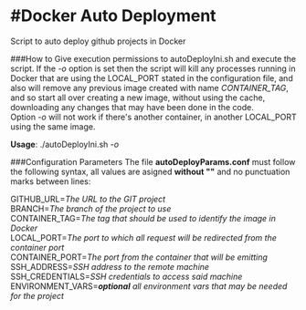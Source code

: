 #Docker Auto Deployment
======

Script to auto deploy github projects in Docker


###How to
Give execution permissions to autoDeployIni.sh and execute the script. If the _-o_ option is set then the script will kill any processes running in Docker that are using the LOCAL_PORT stated in the configuration file, and also will remove any previous image created with name *CONTAINER_TAG*, and so start all over creating a new image, without using the cache, downloading any changes that may have been done in the code.   
Option _-o_ will not work if there's another container, in another LOCAL_PORT using the same image.

**Usage**: ./autoDeployIni.sh _-o_ 


###Configuration Parameters
The file **autoDeployParams.conf** must follow the following syntax, all values are asigned **without ""** and no punctuation marks between lines:

GITHUB_URL=*The URL to the GIT project*  
BRANCH=*The branch of the project to use*  
CONTAINER_TAG=*The tag that should be used to identify the image in Docker*  
LOCAL_PORT=*The port to which all request will be redirected from the container port*  
CONTAINER_PORT=*The port from the container that will be emitting*  
SSH_ADDRESS=*SSH address to the remote machine*  
SSH_CREDENTIALS=*SSH credentials to access said machine*  
ENVIRONMENT_VARS=**_optional_** *all environment vars that may be needed for the project*  